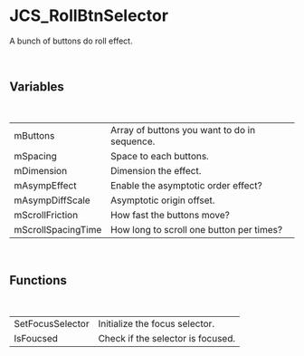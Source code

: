 <div id="content-header">
  <h1>JCS_RollBtnSelector</h1>
</div>

<p>
  A bunch of buttons do roll effect.
</p>


<br/>
<h2>Variables</h2>
<br/>

<table>
  <tr>
    <td>mButtons</td>
    <td>Array of buttons you want to do in sequence.</td>
  </tr>
  <tr>
    <td>mSpacing</td>
    <td>Space to each buttons.</td>
  </tr>
  <tr>
    <td>mDimension</td>
    <td>Dimension the effect.</td>
  </tr>
  <tr>
    <td>mAsympEffect</td>
    <td>Enable the asymptotic order effect?</td>
  </tr>
  <tr>
    <td>mAsympDiffScale</td>
    <td>Asymptotic origin offset.</td>
  </tr>
  <tr>
    <td>mScrollFriction</td>
    <td>How fast the buttons move?</td>
  </tr>
  <tr>
    <td>mScrollSpacingTime</td>
    <td>How long to scroll one button per times?</td>
  </tr>
</table>


<br/>
<h2>Functions</h2>
<br/>

<table>
  <tr>
    <td>SetFocusSelector</td>
    <td>Initialize the focus selector.</td>
  </tr>
  <tr>
    <td>IsFoucsed</td>
    <td>Check if the selector is focused.</td>
  </tr>
</table>
